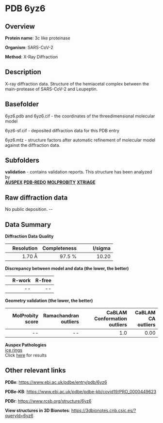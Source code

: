 # PDB 6yz6

## Overview

**Protein name**: 3c like proteinase

**Organism**: SARS-CoV-2

**Method**: X-Ray Diffraction

## Description

X-ray diffraction data. Structure of the hemiacetal complex between the main-protease of SARS-CoV-2 and Leupeptin.

## Basefolder

6yz6.pdb and 6yz6.cif - the coordinates of the threedimensional molecular model

6yz6-sf.cif - deposited diffraction data for this PDB entry

6yz6.mtz - structure factors after automatic refinement of molecular model against the diffraction data.

## Subfolders





**validation** - contains validation reports. This structure has been analyzed by <br>[**AUSPEX**](https://github.com/thorn-lab/coronavirus_structural_task_force/tree/master/pdb/3c_like_proteinase/SARS-CoV-2/6yz6/validation/auspex) [**PDB-REDO**](https://github.com/thorn-lab/coronavirus_structural_task_force/tree/master/pdb/3c_like_proteinase/SARS-CoV-2/6yz6/validation/pdb-redo) [**MOLPROBITY**](https://github.com/thorn-lab/coronavirus_structural_task_force/tree/master/pdb/3c_like_proteinase/SARS-CoV-2/6yz6/validation/molprobity) [**XTRIAGE**](https://github.com/thorn-lab/coronavirus_structural_task_force/blob/master/pdb/3c_like_proteinase/SARS-CoV-2/6yz6/validation/Xtriage_output.log)   



## Raw diffraction data

No public deposition. --<br> 

## Data Summary
**Diffraction Data Quality**

|   | Resolution | Completeness| I/sigma |
|---|-------------:|----------------:|--------------:|
|   |1.70 Å|97.5  %|<img width=50/>10.20|

**Discrepancy between model and data (the lower, the better)**

|   | **R-work**| **R-free**   
|---|-------------:|----------------:|           
||--|--|

**Geometry validation (the lower, the better)**

|   |**MolProbity<br>score**| **Ramachandran<br>outliers** | **CaBLAM<br>Conformation outliers** | **CaBLAM<br>CA outliers** |
|---|-------------:|----------------:|----------------:|----------------:|
||--|--|1.0|0.00|

**Auspex Pathologies**<br> [ice rings](https://www.auspex.de/pathol/#1)<br>Click [here](https://github.com/thorn-lab/coronavirus_structural_task_force/blob/master/pdb/3c_like_proteinase/SARS-CoV-2/6yz6/validation/auspex/6yz6_auspex_comments.txt)  for results

 



## Other relevant links 
**PDBe**:  https://www.ebi.ac.uk/pdbe/entry/pdb/6yz6

**PDBe-KB**: https://www.ebi.ac.uk/pdbe/pdbe-kb/covid19/PRO_0000449623 
 
**PDBr**: https://www.rcsb.org/structure/6yz6 

**View structures in 3D Bionotes**: https://3dbionotes.cnb.csic.es/?queryId=6yz6

